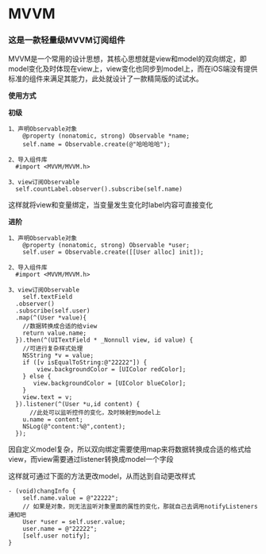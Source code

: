 # MVVM

### 这是一款轻量级MVVM订阅组件

MVVM是一个常用的设计思想，其核心思想就是view和model的双向绑定，即model变化及时体现在view上，view变化也同步到model上，而在iOS端没有提供标准的组件来满足其能力，此处就设计了一款精简版的试试水。



**使用方式**

**初级**

```objc
1、声明Observable对象
	@property (nonatomic, strong) Observable *name;
	self.name = Observable.create(@"哈哈哈哈");

2、导入组件库
  #import <MVVM/MVVM.h>
  
3、view订阅Observable
  self.countLabel.observer().subscribe(self.name)
```

这样就将view和变量绑定，当变量发生变化时label内容可直接变化

**进阶**

```
1、声明Observable对象
	@property (nonatomic, strong) Observable *user;
	self.user = Observable.create([[User alloc] init]);

2、导入组件库
  #import <MVVM/MVVM.h>
  
3、view订阅Observable
	self.textField
  .observer()
  .subscribe(self.user)
  .map(^(User *value){
  	//数据转换成合适的给view
    return value.name;
  }).then(^(UITextField * _Nonnull view, id value) {
    //可进行复杂样式处理
    NSString *v = value;
    if ([v isEqualToString:@"22222"]) {
        view.backgroundColor = [UIColor redColor];
    } else {
       view.backgroundColor = [UIColor blueColor];
    }
    view.text = v;
  }).listener(^(User *u,id content) {
	  //此处可以监听控件的变化，及时映射到model上
    u.name = content;
    NSLog(@"content:%@",content);
  });
```



因自定义model复杂，所以双向绑定需要使用map来将数据转换成合适的格式给view，而view需要通过listener转换成model一个字段



这样就可通过下面的方法更改model，从而达到自动更改样式

```
- (void)changInfo {
    self.name.value = @"22222";
    // 如果是对象，则无法监听对象里面的属性的变化，那就自己去调用notifyListeners通知吧
    User *user = self.user.value;
    user.name = @"22222";
    [self.user notify];
}
```



